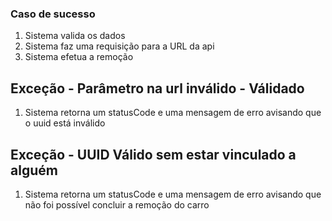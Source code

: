 ### Caso de sucesso

1. Sistema valida os dados
2. Sistema faz uma requisição para a URL da api
3. Sistema efetua a remoção

## Exceção - Parâmetro na url inválido - Válidado

1. Sistema retorna um statusCode e uma mensagem de erro avisando que o uuid está inválido

## Exceção - UUID Válido sem estar vinculado a alguém

1. Sistema retorna um statusCode e uma mensagem de erro avisando que não foi possível concluir a remoção do carro
